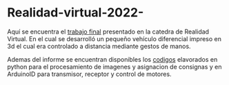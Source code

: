 # Realidad-virtual-2022-

Aquí se encuentra el [trabajo final]( https://github.com/agusc4/Realidad-virtual-2022/blob/main/INFORME%20FINAL%20RV.pdf) presentado en la catedra de Realidad Virtual. En el cual se desarrolló un pequeño vehículo diferencial impreso en 3d el cual era controlado a distancia mediante gestos de manos. 

Ademas del informe se encuentran disponibles los [codigos](https://github.com/agusc4/Realidad-virtual-2022/tree/main/Codigos) elavorados en python para el procesamiento de imagenes y asignacion de consignas y en ArduinoID para transmisor, receptor y control de motores.
